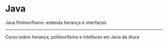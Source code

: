 # Java

 Java Polimorfismo: entenda herança e interfaces
 
 ---

 Curso sobre herança, polimorfismo e intefaces em Java da Alura
